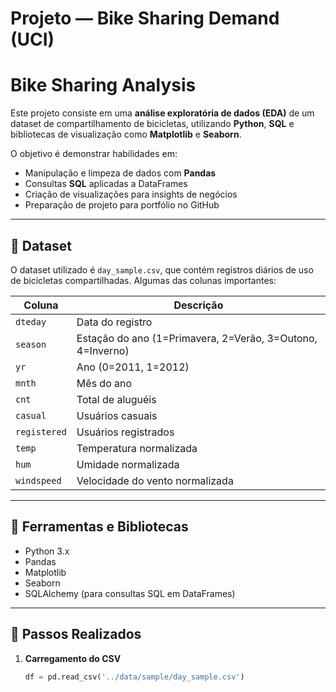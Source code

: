 # Projeto  — Bike Sharing Demand (UCI)

# Bike Sharing Analysis

Este projeto consiste em uma **análise exploratória de dados (EDA)** de um dataset de compartilhamento de bicicletas, utilizando **Python**, **SQL** e bibliotecas de visualização como **Matplotlib** e **Seaborn**.

O objetivo é demonstrar habilidades em:
- Manipulação e limpeza de dados com **Pandas**
- Consultas **SQL** aplicadas a DataFrames
- Criação de visualizações para insights de negócios
- Preparação de projeto para portfólio no GitHub

---

## 🔹 Dataset

O dataset utilizado é `day_sample.csv`, que contém registros diários de uso de bicicletas compartilhadas. Algumas das colunas importantes:

| Coluna       | Descrição |
|--------------|-----------|
| `dteday`     | Data do registro |
| `season`     | Estação do ano (1=Primavera, 2=Verão, 3=Outono, 4=Inverno) |
| `yr`         | Ano (0=2011, 1=2012) |
| `mnth`       | Mês do ano |
| `cnt`        | Total de aluguéis |
| `casual`     | Usuários casuais |
| `registered` | Usuários registrados |
| `temp`       | Temperatura normalizada |
| `hum`        | Umidade normalizada |
| `windspeed`  | Velocidade do vento normalizada |

---

## 🔹 Ferramentas e Bibliotecas

- Python 3.x  
- Pandas  
- Matplotlib  
- Seaborn  
- SQLAlchemy (para consultas SQL em DataFrames)  

---

## 🔹 Passos Realizados

1. **Carregamento do CSV**
   ```python
   df = pd.read_csv('../data/sample/day_sample.csv')
